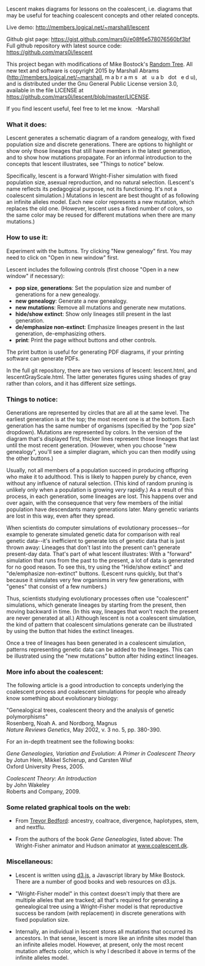Lescent makes diagrams for lessons on the coalescent, i.e. diagrams
that may be useful for teaching coalescent concepts and other related
concepts.

Live demo: <a href="http://members.logical.net/~marshall/lescent">http://members.logical.net/~marshall/lescent</a><br/>
<!-- <a href="http://bl.ocks.org/mars0i/e08f6e578076560bf3bf">http://bl.ocks.org/mars0i/e08f6e578076560bf3bf</a><br/> -->
Github gist page: <a href="https://gist.github.com/mars0i/e08f6e578076560bf3bf">https://gist.github.com/mars0i/e08f6e578076560bf3bf</a><br/>
Full github repository with latest source code: <a href="https://github.com/mars0i/lescent">https://github.com/mars0i/lescent</a>

This project began with modifications of Mike Bostock's <a href="http://bl.ocks.org/mbostock/999346">Random Tree</a>.
All new text and software is copyright 2015 by Marshall Abrams (<a
href="http://members.logical.net/~marshall">http://members.logical.net/~marshall</a>,
m a b r a m s &nbsp;&nbsp;at&nbsp;&nbsp; u a b
&nbsp;&nbsp;dot&nbsp;&nbsp; e d u), and is distributed
under the Gnu General Public License version 3.0, available in the
file LICENSE at  <a
href="https://github.com/mars0i/lescent/blob/master/LICENSE">https://github.com/mars0i/lescent/blob/master/LICENSE</a>.

If you find lescent useful, feel free to let me know.&nbsp; -Marshall

### What it does:

Lescent generates a schematic diagram of a random genealogy, with fixed
population size and discrete generations.  There are options to
highlight or show only those lineages that still have members in the
latest generation, and to show how mutations propagate.  For an informal
introduction to the concepts that lescent illustrates, see "Things to
notice" below.

Specifically, lescent is a forward Wright-Fisher simulation with fixed
population size, asexual reproduction, and no natural selection. 
(Lescent's name reflects its pedagogical purpose, not its
functioning.  It's not a coalescent simulation.)  Mutations in lescent
are best thought of as following an infinite alleles model.  Each new
color represents a new mutation, which replaces the old one. 
(However, lescent uses a fixed number of colors, so the same color may
be reused for different mutations when there are many mutations.)

### How to use it:

Experiment with the buttons.  Try clicking "New genealogy" first.  You
may need to click on "Open in new window" first.

Lescent includes the following controls (first choose "Open in a new window"
if necessary):

* **pop size**, **generations**: Set the population size and number of generations for a new genealogy.
* **new genealogy**: Generate a new genealogy.
* **new mutations**: Remove all mutations and generate new mutations.
* **hide/show extinct**: Show only lineages still present in the last generation.
* **de/emphasize non-extinct**: Emphasize lineages present in the last generation, de-emphasizing others.
* **print**: Print the page without buttons and other controls.

The print button is useful for generating PDF diagrams, if your printing
software can generate PDFs.

In the full git repository, there are two versions of lescent:
lescent.html, and lescentGrayScale.html.  The latter generates figures
using shades of gray rather than colors, and it has different size
settings.

### Things to notice:

Generations are represented by circles that are all at the same
level.  The earliest generation is at the top; the most recent one is
at the bottom.  Each generation has the same number of organisms
(specified by the "pop size" dropdown). 
Mutations are represented by colors.  In the version of the diagram
that's displayed first, thicker lines represent those lineages that
last until the most recent generation.  (However, when you choose "new
genealogy", you'll see a simpler diagram, which you can then modify
using the other buttons.)

Usually, not all members of a population succeed in producing
offspring who make it to adulthood.  This is likely to happen purely
by chance, even without any influence of natural selection.  (This
kind of random pruning is unlikely only when a population is growing
*very* rapidly.)  As a result of this process, in each generation,
some lineages are lost.  This happens over and over again, with the
consequence that very few members of the initial population have
descendants many generations later.  Many genetic variants are lost in
this way, even after they spread.

When scientists do computer simulations of evolutionary processes--for
example to generate simulated genetic data for comparison with real
genetic data--it's inefficient to generate lots of genetic data that is
just thrown away: Lineages that don't last into the present can't
generate present-day data.  That's part of what lescent illustrates:
With a "forward" simulation that runs from the past to the present, a
lot of data is generated for no good reason.  To see this, try using the
"Hide/show extinct" and "de/emphasize non-extinct" buttons.  (Lescent
runs quickly, but that's because it simulates very few organisms in very
few generations, with "genes" that consist of a few numbers.)

Thus, scientists studying evolutionary processes often use "coalescent"
simulations, which generate lineages by starting from the present,
then moving backward in time.  (In this way, lineages that won't reach
the present are never generated at all.)  Although lescent is not a
coalescent simulation, the kind of pattern that coalescent simulations
generate can be illustrated by using the button that hides the extinct
lineages.

Once a  tree of lineages has been generated in a coalescent
simulation, patterns representing genetic data can be added to the
lineages.  This can be illustrated using the "new mutations" button
after hiding extinct lineages. 

### More info about the coalescent:

The following article is a good introduction to concepts underlying
the coalescent process and coalescent simulations for people who
already know something about evolutionary biology:

"Genealogical trees, coalescent theory and the analysis of genetic polymorphisms"<br/>
Rosenberg, Noah A. and Nordborg, Magnus<br/>
*Nature Reviews Genetics*, May 2002, v. 3 no. 5, pp. 380-390.<br/>

For an in-depth treatment see the following books:<br/>

*Gene Genealogies, Variation and Evolution: A Primer in Coalescent Theory*<br/>
by Jotun Hein, Mikkel Schierup, and Carsten Wiuf<br/>
Oxford University Press, 2005.

*Coalescent Theory: An Introduction*<br/>
by John Wakeley<br/>
Roberts and Company, 2009.

### Some related graphical tools on the web:

* From <a href="http://bedford.io/projects">Trevor Bedford</a>:
ancestry, coaltrace, divergence, haplotypes, stem, and nextflu. 

* From the authors of the book *Gene Genealogies*, listed above:
The Wright-Fisher animator and Hudson animator at <a
href="www.coalescent.dk">www.coalescent.dk</a>.

### Miscellaneous:

* Lescent is written using <a href="http://d3js.org">d3.js</a>, a
Javascript library by Mike Bostock.  There are a number of good books
and web resources on d3.js.

* "Wright-Fisher model" in this context doesn't imply that there are
multiple alleles that are tracked; all that's required for generating a
genealogical tree using a Wright-Fisher model is that reproductive
success be random (with replacement) in discrete generations with fixed
population size.

* Internally, an individual in lescent stores all mutations that
occurred  its ancestors. In that sense, lescent is more like an
infinite sites model than an infinite alleles model.  However, at
present, only the most recent mutation affects color, which is why I
described it above in terms of the infinite alleles model.
